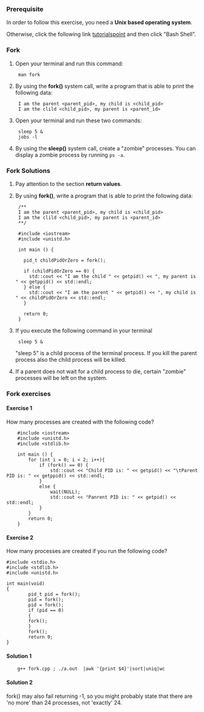 ### Prerequisite

In order to follow this exercise, you need a **Unix based operating system**. 

Otherwise, click the following link [tutorialspoint](http://www.tutorialspoint.com/codingground.htm) and then click "Bash Shell".

### Fork

1. Open your terminal and run this command:

        man fork
     
2. By using the **fork()** system call,  write a program that is able to print the following data:

        I am the parent <parent_pid>, my child is <child_pid>
        I am the clild <child_pid>, my parent is <parent_id>
        
3. Open your terminal and run these two commands:

        sleep 5 &
        jobs -l
        
4. By using the **sleep()** system call, create a "zombie" processes. You can display a zombie process by running `ps -a`.
        
### Fork Solutions

1. Pay attention to the section **return values**.

2. By using **fork()**,  write a program that is able to print the following data:

        /** 
        I am the parent <parent_pid>, my child is <child_pid>
        I am the clild <child_pid>, my parent is <parent_id>
        **/

        #include <iostream>
        #include <unistd.h>

        int main () {

          pid_t childPidOrZero = fork();

          if (childPidOrZero == 0) {
            std::cout << "I am the child " << getpid() << ", my parent is " << getppid() << std::endl;
          } else {
            std::cout << "I am the parent " << getpid() << ", my child is " << childPidOrZero << std::endl;
          }

          return 0;
        }
        
3. If you execute the following command in your terminal

        sleep 5 &
        
    "sleep 5" is a child process of the terminal process. If you kill the parent process also the child process will be killed.
    
4. If a parent does not wait for a child process to die, certain "zombie" processes will be left on the system.

### Fork exercises

#### Exercise 1
How many processes are created with the following code?

        #include <iostream>
        #include <unistd.h>
        #include <stdlib.h>

        int main () {
            for (int i = 0; i < 2; i++){
                if (fork() == 0) {
                    std::cout << "Child PID is: " << getpid() << "\tParent PID is: " << getppid() << std::endl;
                }
                else {
                    wait(NULL);
                    std::cout << "Panrent PID is: " << getpid() << std::endl;
                }
            }
            return 0;
        }
        
#### Exercise 2
How many processes are created if you run the following code?

    #include <stdio.h>
    #include <stdlib.h>
    #include <unistd.h>

    int main(void)
    {
            pid_t pid = fork();
            pid = fork();
            pid = fork();
            if (pid == 0)
            {
            fork();
            }
            fork();
            return 0;
    }

#### Solution 1

        g++ fork.cpp ; ./a.out  |awk '{print $4}'|sort|uniq|wc
        
#### Solution 2

fork() may also fail returning -1, so you might probably state that there are 'no more' than 24 processes, not 'exactly' 24.
        
